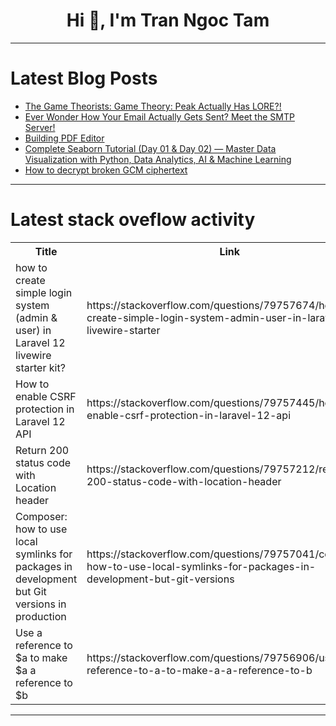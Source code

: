 <h1 align="center">Hi 👋, I'm Tran Ngoc Tam</h1>

---

# Latest Blog Posts 
<!-- BLOG-POST-LIST:START -->
- [The Game Theorists: Game Theory: Peak Actually Has LORE?!](https://dev.to/gg_news/the-game-theorists-game-theory-peak-actually-has-lore-3p1e)
- [Ever Wonder How Your Email Actually Gets Sent? Meet the SMTP Server!](https://dev.to/lovestaco/ever-wonder-how-your-email-actually-gets-sent-meet-the-smtp-server-515p)
- [Building PDF Editor](https://dev.to/thesukhsingh/building-pdf-editor-24ed)
- [Complete Seaborn Tutorial &lpar;Day 01 &amp; Day 02&rpar; — Master Data Visualization with Python, Data Analytics, AI &amp; Machine Learning](https://dev.to/niveshbansal07/complete-seaborn-tutorial-day-01-day-02-master-data-visualization-with-python-data-4kn2)
- [How to decrypt broken GCM ciphertext](https://dev.to/moritzhoeppner/how-to-decrypt-broken-gcm-ciphertext-58a1)
<!-- BLOG-POST-LIST:END -->

---

# Latest stack oveflow activity
<table>
  <tr><th>Title</th><th>Link</th></tr>
  <!-- STACKOVERFLOW:START --><tr><td>how to create simple login system &lpar;admin &amp; user&rpar; in Laravel 12 livewire starter kit?</td><td>https://stackoverflow.com/questions/79757674/how-to-create-simple-login-system-admin-user-in-laravel-12-livewire-starter</td></tr><tr><td>How to enable CSRF protection in Laravel 12 API</td><td>https://stackoverflow.com/questions/79757445/how-to-enable-csrf-protection-in-laravel-12-api</td></tr><tr><td>Return 200 status code with Location header</td><td>https://stackoverflow.com/questions/79757212/return-200-status-code-with-location-header</td></tr><tr><td>Composer: how to use local symlinks for packages in development but Git versions in production</td><td>https://stackoverflow.com/questions/79757041/composer-how-to-use-local-symlinks-for-packages-in-development-but-git-versions</td></tr><tr><td>Use a reference to $a to make $a a reference to $b</td><td>https://stackoverflow.com/questions/79756906/use-a-reference-to-a-to-make-a-a-reference-to-b</td></tr><!-- STACKOVERFLOW:END -->
</table>

---


